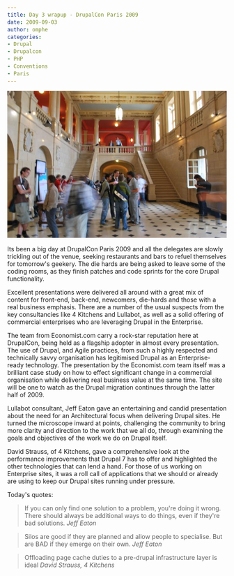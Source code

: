 ```yaml
--- 
title: Day 3 wrapup - DrupalCon Paris 2009
date: 2009-09-03
author: omphe
categories: 
- Drupal
- Drupalcon
- PHP
- Conventions
- Paris
---
```


![DrupalCon Paris 2009](/assets/images/DrupalEntryway.img_assist_custom-640x428.jpg)

Its been a big day at DrupalCon Paris 2009 and all the delegates are slowly trickling out of the venue, seeking restaurants and bars to refuel themselves for tomorrow's geekery. The die hards are being asked to leave some of the coding rooms, as they finish patches and code sprints for the core Drupal functionality.

Excellent presentations were delivered all around with a great mix of content for front-end, back-end, newcomers, die-hards and those with a real business emphasis. There are a number of the usual suspects from the key consultancies like 4 Kitchens and Lullabot, as well as a solid offering of commercial enterprises who are leveraging Drupal in the Enterprise.

The team from Economist.com carry a rock-star reputation here at DrupalCon, being held as a flagship adopter in almost every presentation. The use of Drupal, and Agile practices, from such a highly respected and technically savvy organisation has legitimised Drupal as an Enterprise-ready technology. The presentation by the Economist.com team itself was a brilliant case study on how to effect significant change in a commercial organisation while delivering real business value at the same time. The site will be one to watch as the Drupal migration continues through the latter half of 2009.

Lullabot consultant, Jeff Eaton gave an entertaining and candid presentation about the need for an Architectural focus when delivering Drupal sites. He turned the microscope inward at points, challenging the community to bring more clarity and direction to the work that we all do, through examining the goals and objectives of the work we do on Drupal itself.

David Strauss, of 4 Kitchens, gave a comprehensive look at the performance improvements that Drupal 7 has to offer and highlighted the other technologies that can lend a hand. For those of us working on Enterprise sites, it was a roll call of applications that we should or already are using to keep our Drupal sites running under pressure.

Today's quotes:

> If you can only find one solution to a problem, you're doing it wrong. There should always be additional ways to do things, even if they're bad solutions.
> <cite>Jeff Eaton</cite>

> Silos are good if they are planned and allow people to specialise. But are BAD if they emerge on their own.
> <cite>Jeff Eaton</cite>

> Offloading page cache duties to a pre-drupal infrastructure layer is ideal
> <cite>David Strauss, 4 Kitchens</cite>

